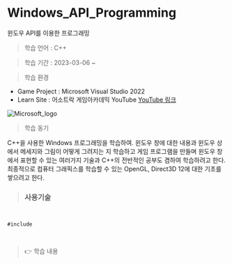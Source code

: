 # Windows_API_Programming
 윈도우 API를 이용한 프로그래밍

> 학습 언어 : C++

> 학습 기간 : 2023-03-06 ~

> 학습 환경 

 * Game Project : Microsoft Visual Studio 2022
 * Learn Site : 어소트락 게임아카데믹 YouTube [YouTube 링크](https://www.youtube.com/watch?v=dlFr-OnHlWU&list=PL4SIC1d_ab-ZLg4TvAO5R4nqlJTyJXsPK)
 
![Microsoft_logo](https://user-images.githubusercontent.com/36596037/224404194-cd15d9e7-528b-4fa5-9637-743a813e68f6.png)
  
> 학습 동기  

C++을 사용한 Windows 프로그래밍을 학습하여. 윈도우 창에 대한 내용과 윈도우 상에서 메세지와 그림이 어떻게 그려지는 지 학습하고 
게임 프로그램을 만들며 윈도우 창에서 표현할 수 있는 여러가지 기술과 C++의 전반적인 공부도 겸하여 학습하려고 한다. 
최종적으로 컴퓨터 그래픽스를 학습할 수 있는 OpenGL, Direct3D 12에 대한 기초를 쌓으려고 한다. 

> ### 사용기술
 
<pre>
<code>

#include <Windows.h>

</code>
</pre>

> 👉 학습 내용
